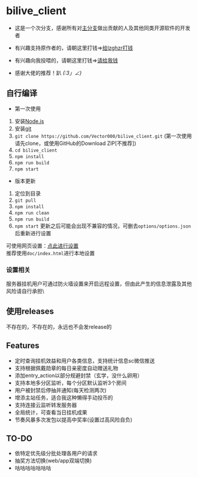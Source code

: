 # bilive_client

* 这是一个次分支，感谢所有对[主分支](https://github.com/lzghzr/bilive_client)做出贡献的人及其他同类开源软件的开发者
* 有兴趣支持原作者的，请朝这里打钱=>[给lzghzr打钱](https://github.com/lzghzr/bilive_client/wiki)
* 有兴趣向我投喂的，请朝这里打钱=>[请给我钱](https://github.com/Vector000/Something_Serious/blob/master/pics/mm_reward_qrcode.png)


* 感谢大佬的推荐！趴 _(:3」∠)_

## 自行编译

* 第一次使用
1. 安装[Node.js](https://nodejs.org/)
2. 安装[git](https://git-scm.com/downloads)
3. `git clone https://github.com/Vector000/bilive_client.git` (第一次使用请先clone，或使用GitHub的Download ZIP[不推荐])
4. `cd bilive_client`
5. `npm install`
6. `npm run build`
7. `npm start`

* 版本更新
1. 定位到目录
2. `git pull`
3. `npm install`
4. `npm run clean`
5. `npm run build`
6. `npm start`
更新之后可能会出现不兼容的情况，可删去`options/options.json`后重新进行设置

可使用网页设置：[点此进行设置](https://vector000.github.io/bilive_setting/)\
推荐使用`doc/index.html`进行本地设置

### 设置相关
服务器挂机用户可通过防火墙设置来开启远程设置，但由此产生的信息泄露及其他风险请自行承担\

## 使用releases
不存在的，不存在的，永远也不会发release的

## Features
* 定时查询挂机效益和用户各类信息，支持统计信息sc微信推送
* 支持根据佩戴勋章的每日亲密度自动赠送礼物
* 添加entry_action以部分规避封禁（玄学，没什么卵用）
* 支持本地多分区监听，每个分区默认监听3个房间
* 用户被封禁后停抽并通知(每天检测两次)
* 增添主站任务，适合我这种懒得手动投币的
* 支持连接云监听转发服务器
* 全局统计，可查看当日挂机成果
* 节奏风暴多次发包以提高中奖率(设置过高风险自负)

## TO-DO
* 依特定优先级分批处理各用户的请求
* 抽奖方法切换(web/app双端切换)
* 咕咕咕咕咕咕咕
